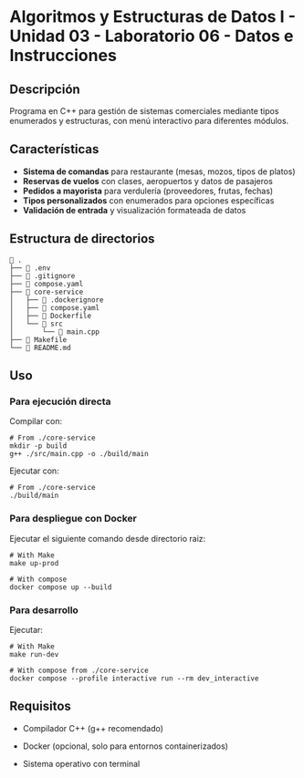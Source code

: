 # Algoritmos y Estructuras de Datos I - Unidad 03 - Laboratorio 06 - Datos e Instrucciones

## Descripción

Programa en C++ para gestión de sistemas comerciales mediante tipos enumerados y estructuras, con menú interactivo para diferentes módulos.

## Características

- **Sistema de comandas** para restaurante (mesas, mozos, tipos de platos)  
- **Reservas de vuelos** con clases, aeropuertos y datos de pasajeros  
- **Pedidos a mayorista** para verdulería (proveedores, frutas, fechas)  
- **Tipos personalizados** con enumerados para opciones específicas  
- **Validación de entrada** y visualización formateada de datos  

## Estructura de directorios

```shell
 .
├──  .env
├──  .gitignore
├──  compose.yaml
├──  core-service
│   ├──  .dockerignore
│   ├──  compose.yaml
│   ├──  Dockerfile
│   └── 󱧼 src
│       └──  main.cpp
├──  Makefile
└──  README.md
```

## Uso

### Para ejecución directa

Compilar con:

```shell
# From ./core-service
mkdir -p build
g++ ./src/main.cpp -o ./build/main
```

Ejecutar con:

```shell
# From ./core-service
./build/main
```

### Para despliegue con Docker

Ejecutar el siguiente comando desde directorio raiz:

```shell
# With Make
make up-prod

# With compose
docker compose up --build
```

### Para desarrollo

Ejecutar:

```shell
# With Make
make run-dev

# With compose from ./core-service
docker compose --profile interactive run --rm dev_interactive
```

## Requisitos

- Compilador C++ (g++ recomendado)

- Docker (opcional, solo para entornos containerizados)

- Sistema operativo con terminal
